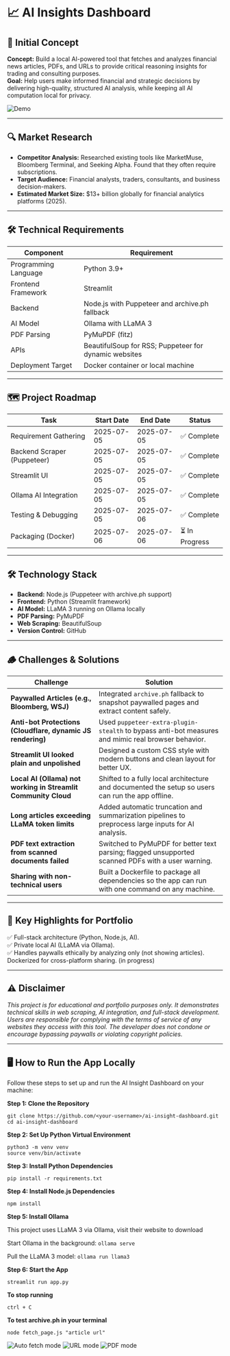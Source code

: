 # 📈 AI Insights Dashboard

## 📅 Initial Concept
**Concept:** Build a local AI-powered tool that fetches and analyzes financial news articles, PDFs, and URLs to provide critical reasoning insights for trading and consulting purposes.  
**Goal:** Help users make informed financial and strategic decisions by delivering high-quality, structured AI analysis, while keeping all AI computation local for privacy.  

![Demo](assets/APP-demo.gif)

---

## 🔍 Market Research
- **Competitor Analysis:** Researched existing tools like MarketMuse, Bloomberg Terminal, and Seeking Alpha. Found that they often require subscriptions.  
- **Target Audience:** Financial analysts, traders, consultants, and business decision-makers.  
- **Estimated Market Size:** $13+ billion globally for financial analytics platforms (2025).  

---

## 🛠 Technical Requirements
| Component            | Requirement                                             |
|----------------------|---------------------------------------------------------|
| Programming Language | Python 3.9+                                             |
| Frontend Framework   | Streamlit                                               |
| Backend              | Node.js with Puppeteer and archive.ph fallback          |
| AI Model             | Ollama with LLaMA 3                                     |
| PDF Parsing          | PyMuPDF (fitz)                                          |
| APIs                 | BeautifulSoup for RSS; Puppeteer for dynamic websites   |
| Deployment Target    | Docker container or local machine                       |

---

## 🗺 Project Roadmap

| Task                      | Start Date | End Date   | Status       |
|---------------------------|------------|------------|--------------|
| Requirement Gathering     | 2025-07-05 | 2025-07-05 | ✅ Complete   |
| Backend Scraper (Puppeteer)| 2025-07-05 | 2025-07-05 | ✅ Complete   |
| Streamlit UI              | 2025-07-05 | 2025-07-05 | ✅ Complete   |
| Ollama AI Integration     | 2025-07-05 | 2025-07-05 | ✅ Complete   |
| Testing & Debugging       | 2025-07-05 | 2025-07-06 | ✅ Complete   |
| Packaging (Docker)        | 2025-07-06 | 2025-07-06 | ⏳ In Progress|

---

## 🛠 Technology Stack
- **Backend:** Node.js (Puppeteer with archive.ph support)  
- **Frontend:** Python (Streamlit framework)  
- **AI Model:** LLaMA 3 running on Ollama locally  
- **PDF Parsing:** PyMuPDF  
- **Web Scraping:** BeautifulSoup  
- **Version Control:** GitHub  

---

## 🪵 Challenges & Solutions

| **Challenge**                                                                                      | **Solution**                                                                                                                       |
|-----------------------------------------------------------------------------------------------------|--------------------------------------------------------------------------------------------------------------------------------------|
| **Paywalled Articles (e.g., Bloomberg, WSJ)**                                                      | Integrated `archive.ph` fallback to snapshot paywalled pages and extract content safely.                                            |
| **Anti-bot Protections (Cloudflare, dynamic JS rendering)**                                        | Used `puppeteer-extra-plugin-stealth` to bypass anti-bot measures and mimic real browser behavior.                                  |
| **Streamlit UI looked plain and unpolished**                                                       | Designed a custom CSS style with modern buttons and clean layout for better UX.                                                     |
| **Local AI (Ollama) not working in Streamlit Community Cloud**                                     | Shifted to a fully local architecture and documented the setup so users can run the app offline.                                    |
| **Long articles exceeding LLaMA token limits**                                                     | Added automatic truncation and summarization pipelines to preprocess large inputs for AI analysis.                                  |
| **PDF text extraction from scanned documents failed**                                              | Switched to PyMuPDF for better text parsing; flagged unsupported scanned PDFs with a user warning.                                  |
| **Sharing with non-technical users**                                                               | Built a Dockerfile to package all dependencies so the app can run with one command on any machine.                                  |

---

## 🧠 Key Highlights for Portfolio
✅ Full-stack architecture (Python, Node.js, AI).  
✅ Private local AI (LLaMA via Ollama).  
✅ Handles paywalls ethically by analyzing only (not showing articles).  
Dockerized for cross-platform sharing.  (in progress)

---

## ⚠️ Disclaimer
*This project is for educational and portfolio purposes only. It demonstrates technical skills in web scraping, AI integration, and full-stack development. Users are responsible for complying with the terms of service of any websites they access with this tool. The developer does not condone or encourage bypassing paywalls or violating copyright policies.*

---

## 🖥️ How to Run the App Locally

Follow these steps to set up and run the AI Insight Dashboard on your machine:  

**Step 1: Clone the Repository**

`git clone https://github.com/<your-username>/ai-insight-dashboard.git`  
`cd ai-insight-dashboard` 

**Step 2: Set Up Python Virtual Environment**

`python3 -m venv venv`  
`source venv/bin/activate`  

**Step 3: Install Python Dependencies**

`pip install -r requirements.txt`

**Step 4: Install Node.js Dependencies**

`npm install`  

**Step 5: Install Ollama**

This project uses LLaMA 3 via Ollama, visit their website to download

Start Ollama in the background:
`ollama serve`

Pull the LLaMA 3 model:
`ollama run llama3`

**Step 6: Start the App**

`streamlit run app.py`

**To stop running**

`ctrl + C`

**To test archive.ph in your terminal**

`node fetch_page.js "article url"`


![Auto fetch mode](assets/Auto%20fetch%20mode.png)
![URL mode](assets/URL%20mode.png)
![PDF mode](assets/PDF%20mode.png)

